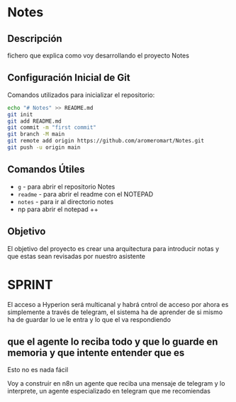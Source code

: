 # Notes

## Descripción
fichero que explica como voy desarrollando el proyecto Notes

## Configuración Inicial de Git

Comandos utilizados para inicializar el repositorio:

```bash
echo "# Notes" >> README.md
git init
git add README.md
git commit -m "first commit"
git branch -M main
git remote add origin https://github.com/aromeromart/Notes.git
git push -u origin main
```

## Comandos Útiles

- `g` - para abrir el repositorio Notes
- `readme` - para abrir el readme con el NOTEPAD
- `notes` - para ir al directorio notes
- np para abrir el notepad ++

## Objetivo

El objetivo del proyecto es crear una arquitectura para introducir notas y que estas sean revisadas por nuestro asistente



# SPRINT 
El acceso a Hyperion será multicanal y habrá cntrol de acceso 
por ahora es simplemente a través de telegram, 
el sistema ha de aprender de si mismo 
ha de guardar lo ue le entra y lo que el va respondiendo 

## que el agente lo reciba todo y que lo guarde en memoria y que intente entender que es 
  Esto no es nada fácil
  
  Voy a construir en n8n un agente que reciba una mensaje de telegram y lo interprete, un agente especializado en telegram
que me recomiendas 



